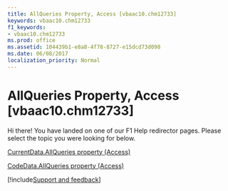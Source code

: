 ```yaml
---
title: AllQueries Property, Access [vbaac10.chm12733]
keywords: vbaac10.chm12733
f1_keywords:
- vbaac10.chm12733
ms.prod: office
ms.assetid: 104439b1-e8a8-4f78-8727-e15dcd73d098
ms.date: 06/08/2017
localization_priority: Normal
---
```



# AllQueries Property, Access [vbaac10.chm12733]

Hi there! You have landed on one of our F1 Help redirector pages. Please select the topic you were looking for below.

[CurrentData.AllQueries property (Access)](http://msdn.microsoft.com/library/2204de1a-cc58-2acc-6a72-d4430a23ae2e%28Office.15%29.aspx)

[CodeData.AllQueries property (Access)](http://msdn.microsoft.com/library/4582c885-0f92-60dc-e061-dd2d4a0c6971%28Office.15%29.aspx)

[!include[Support and feedback](~/includes/feedback-boilerplate.md)]